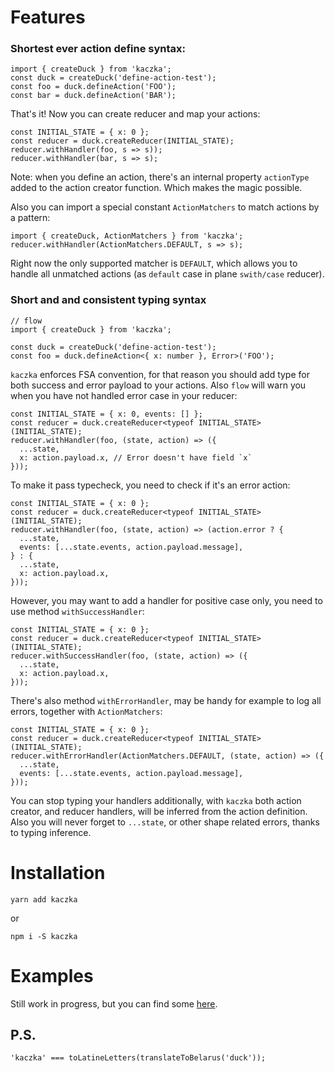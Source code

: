 # Features

### Shortest ever action define syntax:

```
import { createDuck } from 'kaczka';
const duck = createDuck('define-action-test');
const foo = duck.defineAction('FOO');
const bar = duck.defineAction('BAR');
```
That's it! Now you can create reducer and map your actions:

```
const INITIAL_STATE = { x: 0 };
const reducer = duck.createReducer(INITIAL_STATE);
reducer.withHandler(foo, s => s));
reducer.withHandler(bar, s => s);
```

Note: when you define an action, there's an internal property `actionType` added to the action creator
function. Which makes the magic possible.

Also you can import a special constant `ActionMatchers` to match actions by a pattern:

```
import { createDuck, ActionMatchers } from 'kaczka';
reducer.withHandler(ActionMatchers.DEFAULT, s => s);
```

Right now the only supported matcher is `DEFAULT`, which allows you to handle all unmatched actions (as `default` case in plane `swith/case` reducer).

### Short and and consistent typing syntax

```
// flow
import { createDuck } from 'kaczka';

const duck = createDuck('define-action-test');
const foo = duck.defineAction<{ x: number }, Error>('FOO');
```

`kaczka` enforces FSA convention, for that reason you should add type for both success and error payload to your actions. Also `flow` will warn you
when you have not handled error case in your reducer:
```
const INITIAL_STATE = { x: 0, events: [] };
const reducer = duck.createReducer<typeof INITIAL_STATE>(INITIAL_STATE);
reducer.withHandler(foo, (state, action) => ({
  ...state,
  x: action.payload.x, // Error doesn't have field `x`
}));
```

To make it pass typecheck, you need to check if it's an error action:

```
const INITIAL_STATE = { x: 0 };
const reducer = duck.createReducer<typeof INITIAL_STATE>(INITIAL_STATE);
reducer.withHandler(foo, (state, action) => (action.error ? {
  ...state,
  events: [...state.events, action.payload.message],
} : {
  ...state,
  x: action.payload.x,
}));
```

However, you may want to add a handler for positive case only, you need to use method `withSuccessHandler`:
```
const INITIAL_STATE = { x: 0 };
const reducer = duck.createReducer<typeof INITIAL_STATE>(INITIAL_STATE);
reducer.withSuccessHandler(foo, (state, action) => ({
  ...state,
  x: action.payload.x,
}));
```
There's also method `withErrorHandler`, may be handy for example to log all errors, together with `ActionMatchers`:
```
const INITIAL_STATE = { x: 0 };
const reducer = duck.createReducer<typeof INITIAL_STATE>(INITIAL_STATE);
reducer.withErrorHandler(ActionMatchers.DEFAULT, (state, action) => ({
  ...state,
  events: [...state.events, action.payload.message],
}));
```

You can stop typing your handlers additionally, with `kaczka` both action creator, and reducer handlers, will be inferred
from the action definition. Also you will never forget to `...state`, or other shape related errors, thanks to typing inference.

# Installation

```
yarn add kaczka
```
or
```
npm i -S kaczka
```

# Examples

Still work in progress, but you can find some [here](examples/README.md).

## P.S.

```
'kaczka' === toLatineLetters(translateToBelarus('duck'));
```
